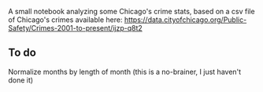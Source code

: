 A small notebook analyzing some Chicago's crime stats, based on a csv file of Chicago's crimes available here:
https://data.cityofchicago.org/Public-Safety/Crimes-2001-to-present/ijzp-q8t2

## To do

Normalize months by length of month (this is a no-brainer, I just haven't done it)
